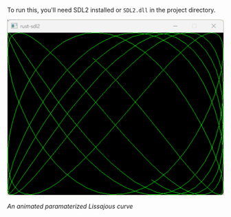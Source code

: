To run this, you'll need SDL2 installed or `SDL2.dll` in the project directory.

![GIF of a green animated Lissajous function on a black background](github/lissajous-demo.gif "An animated paramaterized Lissajous curve")

*An animated paramaterized Lissajous curve*